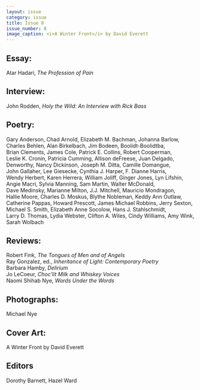 ```yaml
---
layout: issue
category: issue
title: Issue 8
issue_number: 8
image_caption: <i>A Winter Front</i> by David Everett
---
```


## Essay:
Atar Hadari, *The Profession of Pain*  

## Interview:
John Rodden, *Holy the Wild: An Interview with Rick Bass*  

## Poetry:
Gary&nbsp;Anderson, Chad&nbsp;Arnold, Elizabeth&nbsp;M.&nbsp;Bachman, Johanna&nbsp;Barlow, Charles&nbsp;Behlen, Alan&nbsp;Birkelbach, Jim&nbsp;Bodeen, Boolidt-Boolidtba, Brian&nbsp;Clements, James&nbsp;Cole, Patrick&nbsp;E.&nbsp;Collins, Robert&nbsp;Cooperman, Leslie&nbsp;K.&nbsp;Cronin, Patricia&nbsp;Cumming, Allison&nbsp;deFreese, Juan&nbsp;Delgado, Denworthy, Nancy&nbsp;Dickinson, Joseph&nbsp;M.&nbsp;Ditta, Camille&nbsp;Domangue, John&nbsp;Gallaher, Lee&nbsp;Giesecke, Cynthia&nbsp;J.&nbsp;Harper, F.&nbsp;Dianne&nbsp;Harris, Wendy&nbsp;Herbert, Karen&nbsp;Herrera, William&nbsp;Joliff, Ginger&nbsp;Jones, Lyn&nbsp;Lifshin, Angie&nbsp;Macri, Sylvia&nbsp;Manning, Sam&nbsp;Martin, Walter&nbsp;McDonald, Dave&nbsp;Medinsky, Marianne&nbsp;Milton, J.J.&nbsp;Mitchell, Mauricio&nbsp;Mondragon, Hallie&nbsp;Moore, Charles&nbsp;D.&nbsp;Moskus, Blythe&nbsp;Nobleman, Keddy&nbsp;Ann&nbsp;Outlaw, Catherine&nbsp;Pappas, Howard&nbsp;Prescott, James&nbsp;Michael&nbsp;Robbins, Jerry&nbsp;Sexton, Michael&nbsp;S.&nbsp;Smith, Elizabeth&nbsp;Anne&nbsp;Socolow, Hans&nbsp;J.&nbsp;Stahlschmidt, Larry&nbsp;D.&nbsp;Thomas, Lydia&nbsp;Webster, Clifton&nbsp;A.&nbsp;Wiles, Cindy&nbsp;Williams, Amy&nbsp;Wink, Sarah&nbsp;Wolbach  

## Reviews:
Robert Fink, *The Tongues of Men and of Angels*  
Ray Gonzalez, ed., *Inheritance of Light: Contemporary Poetry*  
Barbara Hamby, *Delirium*  
Jo LeCoeur, *Choc’lit Milk and Whiskey Voices*  
Naomi Shihab Nye, *Words Under the Words*  

## Photographs:
Michael Nye

## Cover Art:
A Winter Front by David Everett

## Editors
Dorothy Barnett, Hazel Ward  
